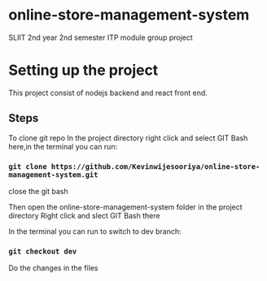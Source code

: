 # online-store-management-system
SLIIT 2nd year 2nd semester ITP module group project 

# Setting up the project

This project consist of nodejs backend and react front end.

## Steps

To clone git repo
In the project directory right click and select GIT Bash here,in the terminal you can run:

### `git clone https://github.com/Kevinwijesooriya/online-store-management-system.git`

close the git bash

Then open the online-store-management-system folder in the project directory
Right click and slect GIT Bash there

In the terminal you can run to switch to dev branch:

### `git checkout dev`

Do the changes in the files


